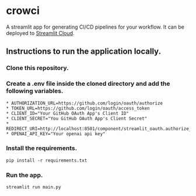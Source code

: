 # crowci

A streamlit app for generating CI/CD pipelines for your workflow. It can be deployed to [Streamlit Cloud](https://streamlit.io/cloud).

## Instructions to run the application locally.
### Clone this repository.
### Create a .env file inside the cloned directory and add the following variables.
    * AUTHORIZATION_URL=https://github.com/login/oauth/authorize
    * TOKEN_URL=https://github.com/login/oauth/access_token
    * CLIENT_ID="Your GitHub OAuth App's Client ID"
    * CLIENT_SECRET="You GitHub OAuth App's Client Secret"
    * REDIRECT_URI=http://localhost:8501/component/streamlit_oauth.authorize_button/index.html
    * OPENAI_API_KEY="Your openai api key"
### Install the requirements.
    pip install -r requirements.txt
### Run the app.
    streamlit run main.py
